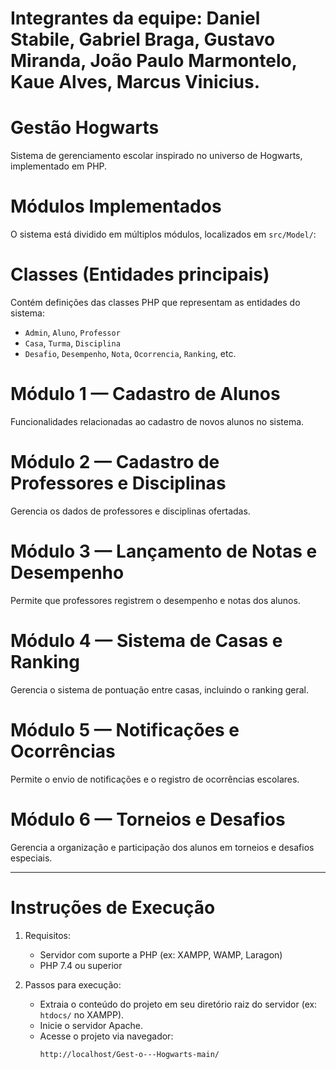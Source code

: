 # Integrantes da equipe: Daniel Stabile, Gabriel Braga, Gustavo Miranda, João Paulo Marmontelo, Kaue Alves, Marcus Vinicius.

# Gestão Hogwarts

Sistema de gerenciamento escolar inspirado no universo de Hogwarts, implementado em PHP.

# Módulos Implementados

O sistema está dividido em múltiplos módulos, localizados em `src/Model/`:

# Classes (Entidades principais)
Contém definições das classes PHP que representam as entidades do sistema:
- `Admin`, `Aluno`, `Professor`
- `Casa`, `Turma`, `Disciplina`
- `Desafio`, `Desempenho`, `Nota`, `Ocorrencia`, `Ranking`, etc.

# Módulo 1 — Cadastro de Alunos
Funcionalidades relacionadas ao cadastro de novos alunos no sistema.

# Módulo 2 — Cadastro de Professores e Disciplinas
Gerencia os dados de professores e disciplinas ofertadas.

# Módulo 3 — Lançamento de Notas e Desempenho
Permite que professores registrem o desempenho e notas dos alunos.

# Módulo 4 — Sistema de Casas e Ranking
Gerencia o sistema de pontuação entre casas, incluindo o ranking geral.

# Módulo 5 — Notificações e Ocorrências
Permite o envio de notificações e o registro de ocorrências escolares.

# Módulo 6 — Torneios e Desafios
Gerencia a organização e participação dos alunos em torneios e desafios especiais.

------------------------------------------------------------------------------------------------------

# Instruções de Execução

1. Requisitos:
   - Servidor com suporte a PHP (ex: XAMPP, WAMP, Laragon)
   - PHP 7.4 ou superior

2. Passos para execução:
   - Extraia o conteúdo do projeto em seu diretório raiz do servidor (ex: `htdocs/` no XAMPP).
   - Inicie o servidor Apache.
   - Acesse o projeto via navegador:
     ```
     http://localhost/Gest-o---Hogwarts-main/
     ```

